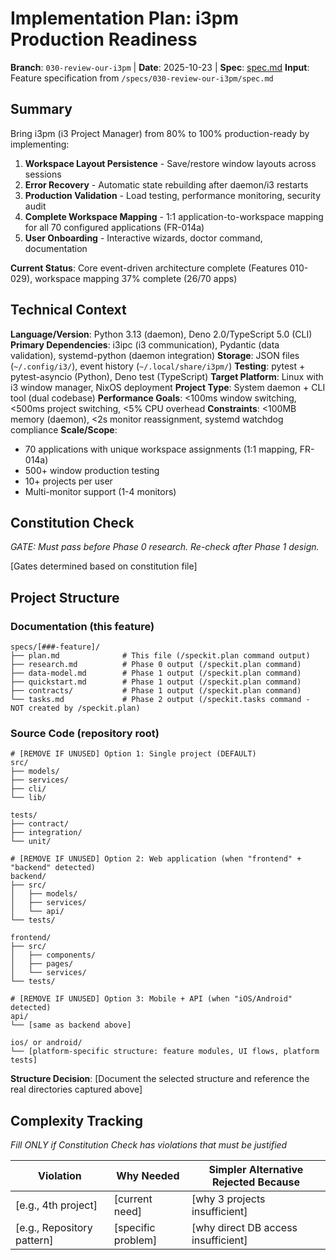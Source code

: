 # Implementation Plan: i3pm Production Readiness

**Branch**: `030-review-our-i3pm` | **Date**: 2025-10-23 | **Spec**: [spec.md](./spec.md)
**Input**: Feature specification from `/specs/030-review-our-i3pm/spec.md`

## Summary

Bring i3pm (i3 Project Manager) from 80% to 100% production-ready by implementing:
1. **Workspace Layout Persistence** - Save/restore window layouts across sessions
2. **Error Recovery** - Automatic state rebuilding after daemon/i3 restarts
3. **Production Validation** - Load testing, performance monitoring, security audit
4. **Complete Workspace Mapping** - 1:1 application-to-workspace mapping for all 70 configured applications (FR-014a)
5. **User Onboarding** - Interactive wizards, doctor command, documentation

**Current Status**: Core event-driven architecture complete (Features 010-029), workspace mapping 37% complete (26/70 apps)

## Technical Context

**Language/Version**: Python 3.13 (daemon), Deno 2.0/TypeScript 5.0 (CLI)
**Primary Dependencies**: i3ipc (i3 communication), Pydantic (data validation), systemd-python (daemon integration)
**Storage**: JSON files (`~/.config/i3/`), event history (`~/.local/share/i3pm/`)
**Testing**: pytest + pytest-asyncio (Python), Deno test (TypeScript)
**Target Platform**: Linux with i3 window manager, NixOS deployment
**Project Type**: System daemon + CLI tool (dual codebase)
**Performance Goals**: <100ms window switching, <500ms project switching, <5% CPU overhead
**Constraints**: <100MB memory (daemon), <2s monitor reassignment, systemd watchdog compliance
**Scale/Scope**:
- 70 applications with unique workspace assignments (1:1 mapping, FR-014a)
- 500+ window production testing
- 10+ projects per user
- Multi-monitor support (1-4 monitors)

## Constitution Check

*GATE: Must pass before Phase 0 research. Re-check after Phase 1 design.*

[Gates determined based on constitution file]

## Project Structure

### Documentation (this feature)

```
specs/[###-feature]/
├── plan.md              # This file (/speckit.plan command output)
├── research.md          # Phase 0 output (/speckit.plan command)
├── data-model.md        # Phase 1 output (/speckit.plan command)
├── quickstart.md        # Phase 1 output (/speckit.plan command)
├── contracts/           # Phase 1 output (/speckit.plan command)
└── tasks.md             # Phase 2 output (/speckit.tasks command - NOT created by /speckit.plan)
```

### Source Code (repository root)
<!--
  ACTION REQUIRED: Replace the placeholder tree below with the concrete layout
  for this feature. Delete unused options and expand the chosen structure with
  real paths (e.g., apps/admin, packages/something). The delivered plan must
  not include Option labels.
-->

```
# [REMOVE IF UNUSED] Option 1: Single project (DEFAULT)
src/
├── models/
├── services/
├── cli/
└── lib/

tests/
├── contract/
├── integration/
└── unit/

# [REMOVE IF UNUSED] Option 2: Web application (when "frontend" + "backend" detected)
backend/
├── src/
│   ├── models/
│   ├── services/
│   └── api/
└── tests/

frontend/
├── src/
│   ├── components/
│   ├── pages/
│   └── services/
└── tests/

# [REMOVE IF UNUSED] Option 3: Mobile + API (when "iOS/Android" detected)
api/
└── [same as backend above]

ios/ or android/
└── [platform-specific structure: feature modules, UI flows, platform tests]
```

**Structure Decision**: [Document the selected structure and reference the real
directories captured above]

## Complexity Tracking

*Fill ONLY if Constitution Check has violations that must be justified*

| Violation | Why Needed | Simpler Alternative Rejected Because |
|-----------|------------|-------------------------------------|
| [e.g., 4th project] | [current need] | [why 3 projects insufficient] |
| [e.g., Repository pattern] | [specific problem] | [why direct DB access insufficient] |
